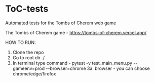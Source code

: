 # ToC-tests
Automated tests for the Tombs of Cherem web game


The Tombs of Cherem game - https://tombs-of-cherem.vercel.app/

HOW TO RUN:
1. Clone the repo
2. Go to root dir ./
3. In terminal type command -  pytest -v test_main_menu.py --gameenv=prod --browser=chrome
    3a. browser - you can choose chrome/edge/firefox
